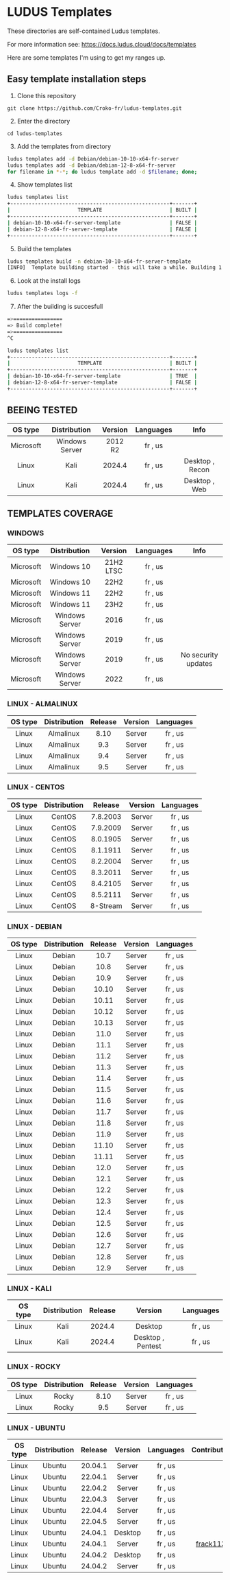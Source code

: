 # LUDUS Templates

These directories are self-contained Ludus templates.

For more information see: https://docs.ludus.cloud/docs/templates

Here are some templates I'm using to get my ranges up.


## Easy template installation steps

1. Clone this repository

`git clone https://github.com/Croko-fr/ludus-templates.git`

2. Enter the directory

`cd ludus-templates`

3. Add the templates from directory

```bash
ludus templates add -d Debian/debian-10-10-x64-fr-server
ludus templates add -d Debian/debian-12-8-x64-fr-server
for filename in *-*; do ludus template add -d $filename; done;
```

4. Show templates list

```bash
ludus templates list
+----------------------------------------------------+-------+
|                      TEMPLATE                      | BUILT |
+----------------------------------------------------+-------+
| debian-10-10-x64-fr-server-template                | FALSE |
| debian-12-8-x64-fr-server-template                 | FALSE |
+----------------------------------------------------+-------+
```

5. Build the templates

```bash
ludus templates build -n debian-10-10-x64-fr-server-template
[INFO]  Template building started - this will take a while. Building 1 template(s) at a time.
```

6. Look at the install logs

```bash
ludus templates logs -f
```

7. After the building is succesfull

```bash
=>================
=> Build complete!
=>================
^C

ludus templates list
+----------------------------------------------------+-------+
|                      TEMPLATE                      | BUILT |
+----------------------------------------------------+-------+
| debian-10-10-x64-fr-server-template                | TRUE  |
| debian-12-8-x64-fr-server-template                 | FALSE |
+----------------------------------------------------+-------+
```

## BEEING TESTED

| OS type | Distribution | Version | Languages | Info |
|:---:|:---:|:---:|:---:|:---:|
| Microsoft | Windows Server | 2012 R2 | fr , us | |
| Linux | Kali | 2024.4 | fr , us | Desktop , Recon |
| Linux | Kali | 2024.4 | fr , us | Desktop , Web |

## TEMPLATES COVERAGE

### WINDOWS

| OS type | Distribution | Version | Languages | Info |
|:---:|:---:|:---:|:---:|:---:|
| Microsoft | Windows 10 | 21H2 LTSC | fr , us | |
| Microsoft | Windows 10 | 22H2 | fr , us | |
| Microsoft | Windows 11 | 22H2 | fr , us | |
| Microsoft | Windows 11 | 23H2 | fr , us | | 
| Microsoft | Windows Server | 2016 | fr , us | |
| Microsoft | Windows Server | 2019 | fr , us | |
| Microsoft | Windows Server | 2019 | fr , us | No security updates |
| Microsoft | Windows Server | 2022 | fr , us | |

### LINUX - ALMALINUX

| OS type | Distribution | Release | Version | Languages |
|:---:|:---:|:---:|:---:|:---:|
| Linux | Almalinux | 8.10 | Server | fr , us |
| Linux | Almalinux | 9.3 | Server | fr , us |
| Linux | Almalinux | 9.4 | Server | fr , us |
| Linux | Almalinux | 9.5 | Server | fr , us |

### LINUX - CENTOS

| OS type | Distribution | Release | Version | Languages |
|:---:|:---:|:---:|:---:|:---:|
| Linux | CentOS | 7.8.2003 | Server | fr , us |
| Linux | CentOS | 7.9.2009 | Server | fr , us |
| Linux | CentOS | 8.0.1905 | Server | fr , us |
| Linux | CentOS | 8.1.1911 | Server | fr , us |
| Linux | CentOS | 8.2.2004 | Server | fr , us |
| Linux | CentOS | 8.3.2011 | Server | fr , us |
| Linux | CentOS | 8.4.2105 | Server | fr , us |
| Linux | CentOS | 8.5.2111 | Server | fr , us |
| Linux | CentOS | 8-Stream | Server | fr , us |

### LINUX - DEBIAN

| OS type | Distribution | Release | Version | Languages |
|:---:|:---:|:---:|:---:|:---:|
| Linux | Debian | 10.7 | Server | fr , us |
| Linux | Debian | 10.8 | Server | fr , us |
| Linux | Debian | 10.9 | Server | fr , us |
| Linux | Debian | 10.10 | Server | fr , us |
| Linux | Debian | 10.11 | Server | fr , us |
| Linux | Debian | 10.12 | Server | fr , us |
| Linux | Debian | 10.13 | Server | fr , us |
| Linux | Debian | 11.0 | Server | fr , us |
| Linux | Debian | 11.1 | Server | fr , us |
| Linux | Debian | 11.2 | Server | fr , us |
| Linux | Debian | 11.3 | Server | fr , us |
| Linux | Debian | 11.4 | Server | fr , us |
| Linux | Debian | 11.5 | Server | fr , us |
| Linux | Debian | 11.6 | Server | fr , us |
| Linux | Debian | 11.7 | Server | fr , us |
| Linux | Debian | 11.8 | Server | fr , us |
| Linux | Debian | 11.9 | Server | fr , us |
| Linux | Debian | 11.10 | Server | fr , us |
| Linux | Debian | 11.11 | Server | fr , us |
| Linux | Debian | 12.0 | Server | fr , us |
| Linux | Debian | 12.1 | Server | fr , us |
| Linux | Debian | 12.2 | Server | fr , us |
| Linux | Debian | 12.3 | Server | fr , us |
| Linux | Debian | 12.4 | Server | fr , us |
| Linux | Debian | 12.5 | Server | fr , us |
| Linux | Debian | 12.6 | Server | fr , us |
| Linux | Debian | 12.7 | Server | fr , us |
| Linux | Debian | 12.8 | Server | fr , us |
| Linux | Debian | 12.9 | Server | fr , us |

### LINUX - KALI

| OS type | Distribution | Release | Version | Languages |
|:---:|:---:|:---:|:---:|:---:|
| Linux | Kali | 2024.4 | Desktop | fr , us |
| Linux | Kali | 2024.4 | Desktop , Pentest | fr , us |

### LINUX - ROCKY

| OS type | Distribution | Release | Version | Languages |
|:---:|:---:|:---:|:---:|:---:|
| Linux | Rocky | 8.10 | Server | fr , us |
| Linux | Rocky | 9.5 | Server | fr , us |

### LINUX - UBUNTU

| OS type | Distribution | Release | Version | Languages | Contributor |
|:---:|:---:|:---:|:---:|:---:|:---:|
| Linux | Ubuntu | 20.04.1 | Server | fr , us | |
| Linux | Ubuntu | 22.04.1 | Server | fr , us | |
| Linux | Ubuntu | 22.04.2 | Server | fr , us | |
| Linux | Ubuntu | 22.04.3 | Server | fr , us | |
| Linux | Ubuntu | 22.04.4 | Server | fr , us | |
| Linux | Ubuntu | 22.04.5 | Server | fr , us | |
| Linux | Ubuntu | 24.04.1 | Desktop | fr , us | |
| Linux | Ubuntu | 24.04.1 | Server | fr , us | [frack113](https://github.com/frack113) |
| Linux | Ubuntu | 24.04.2 | Desktop | fr , us | |
| Linux | Ubuntu | 24.04.2 | Server | fr , us | |
